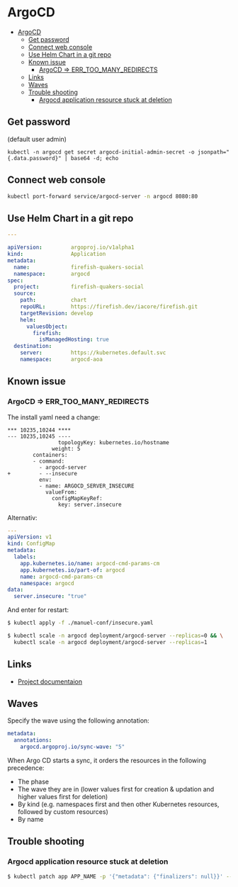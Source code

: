 ArgoCD
======

- [ArgoCD](#argocd)
  - [Get password](#get-password)
  - [Connect web console](#connect-web-console)
  - [Use Helm Chart in a git repo](#use-helm-chart-in-a-git-repo)
  - [Known issue](#known-issue)
    - [ArgoCD =\> ERR\_TOO\_MANY\_REDIRECTS](#argocd--err_too_many_redirects)
  - [Links](#links)
  - [Waves](#waves)
  - [Trouble shooting](#trouble-shooting)
    - [Argocd application resource stuck at deletion](#argocd-application-resource-stuck-at-deletion)



Get password
------------

(default user admin)


```
kubectl -n argocd get secret argocd-initial-admin-secret -o jsonpath="{.data.password}" | base64 -d; echo
```

Connect web console
-------------------

```bash
kubectl port-forward service/argocd-server -n argocd 8080:80
```

Use Helm Chart in a git repo
----------------------------


```yaml
---

apiVersion:         argoproj.io/v1alpha1
kind:               Application
metadata:
  name:             firefish-quakers-social
  namespace:        argocd
spec:
  project:          firefish-quakers-social
  source:
    path:           chart
    repoURL:        https://firefish.dev/iacore/firefish.git
    targetRevision: develop
    helm:
      valuesObject:
        firefish:
          isManagedHosting: true
  destination:
    server:         https://kubernetes.default.svc
    namespace:      argocd-aoa
```



Known issue
-----------

### ArgoCD => ERR_TOO_MANY_REDIRECTS

The install yaml need a change:

```
*** 10235,10244 ****
--- 10235,10245 ----
                topologyKey: kubernetes.io/hostname
              weight: 5
        containers:
        - command:
          - argocd-server
+         - --insecure
          env:
          - name: ARGOCD_SERVER_INSECURE
            valueFrom:
              configMapKeyRef:
                key: server.insecure
```

Alternativ:

```yaml
---
apiVersion: v1
kind: ConfigMap
metadata:
  labels:
    app.kubernetes.io/name: argocd-cmd-params-cm
    app.kubernetes.io/part-of: argocd
    name: argocd-cmd-params-cm
    namespace: argocd
data:
  server.insecure: "true"
```


And enter for restart:

```bash
$ kubectl apply -f ./manuel-conf/insecure.yaml

$ kubectl scale -n argocd deployment/argocd-server --replicas=0 && \
  kubectl scale -n argocd deployment/argocd-server --replicas=1
```


Links
-----

- [Project documentaion](https://argo-cd.readthedocs.io/en/stable/)


Waves
-----

Specify the wave using the following annotation:

```yaml
metadata:
  annotations:
    argocd.argoproj.io/sync-wave: "5"
```

When Argo CD starts a sync, it orders the resources in the following precedence:

- The phase
- The wave they are in (lower values first for creation & updation and higher values first for deletion)
- By kind (e.g. namespaces first and then other Kubernetes resources, followed by custom resources)
- By name


Trouble shooting
----------------

### Argocd application resource stuck at deletion


```bash
$ kubectl patch app APP_NAME -p '{"metadata": {"finalizers": null}}' --type merge
```